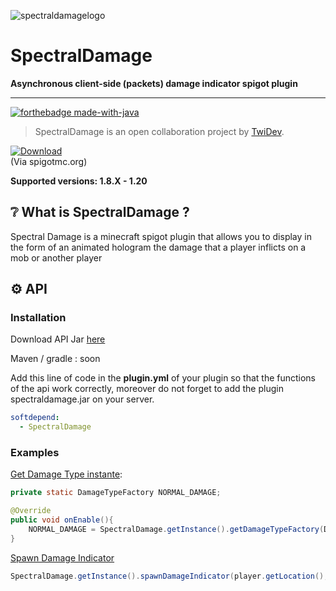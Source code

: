 ![spectraldamagelogo](https://s12.gifyu.com/images/SQNja.png)

# SpectralDamage
**Asynchronous client-side (packets) damage indicator spigot plugin**
___

[![forthebadge made-with-java](https://forthebadge.com/images/badges/made-with-java.svg)](https://java.com/)

>SpectralDamage is an open collaboration project by [TwiDev](https://github.com/TwiDev).

[![Download](https://custom-icon-badges.herokuapp.com/badge/-Download-blue?style=for-the-badge&logo=DOWNLOAD&logoColor=white "Download")](https://www.spigotmc.org/resources/spectraldamage-1-8-1-20-free-damage-indicator-plugin-no-dependencies.110551/)  
(Via spigotmc.org)

**Supported versions: 1.8.X - 1.20**

## ❔ What is SpectralDamage ?
Spectral Damage is a minecraft spigot plugin that allows you to display in the form of an animated hologram the damage that a player inflicts on a mob or another player

## ⚙️ API

### Installation
Download API Jar [here](https://github.com/TwiDev/SpectralDamage/releases)

Maven / gradle : soon

Add this line of code in the **plugin.yml** of your plugin so that the functions of the api work correctly, moreover do not forget to add the plugin spectraldamage.jar on your server.

```yml
softdepend:
  - SpectralDamage
```

### Examples

<u>Get Damage Type instante</u>:

```java
private static DamageTypeFactory NORMAL_DAMAGE;

@Override
public void onEnable(){
    NORMAL_DAMAGE = SpectralDamage.getInstance().getDamageTypeFactory(DamageType.NORMAL);
}    
```

<u>Spawn Damage Indicator</u>

```java
SpectralDamage.getInstance().spawnDamageIndicator(player.getLocation(), NORMAL_DAMAGE, 10, true);
```



